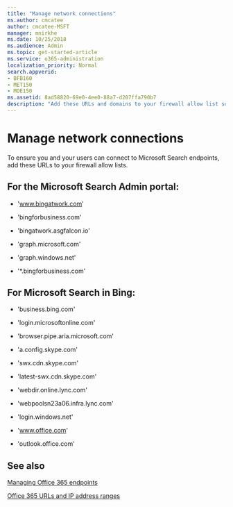 ```yaml
---
title: "Manage network connections"
ms.author: cmcatee
author: cmcatee-MSFT
manager: mnirkhe
ms.date: 10/25/2018
ms.audience: Admin
ms.topic: get-started-article
ms.service: o365-administration
localization_priority: Normal
search.appverid:
- BFB160
- MET150
- MOE150
ms.assetid: 8ad58820-69e0-4ee0-88a7-d207ffa790b7
description: "Add these URLs and domains to your firewall allow list so your users easily access Microsoft Search"
---
```


# Manage network connections

To ensure you and your users can connect to Microsoft Search endpoints, add these URLs to your firewall allow lists.
  
## For the Microsoft Search Admin portal:

- 'www.bingatwork.com'
    
- 'bingforbusiness.com'
    
- 'bingatwork.asgfalcon.io'
    
- 'graph.microsoft.com'
    
- 'graph.windows.net'
    
- '\*.bingforbusiness.com'
    
## For Microsoft Search in Bing:

- 'business.bing.com'
    
- 'login.microsoftonline.com'
    
- 'browser.pipe.aria.microsoft.com'
    
- 'a.config.skype.com'
    
- 'swx.cdn.skype.com'
    
- 'latest-swx.cdn.skype.com'
    
- 'webdir.online.lync.com'
    
- 'webpoolsn23a06.infra.lync.com'
    
- 'login.windows.net'
    
- 'www.office.com'
    
- 'outlook.office.com'
    
## See also

[Managing Office 365 endpoints](https://go.microsoft.com/fwlink/?linkid=2034092)
  
[Office 365 URLs and IP address ranges](https://go.microsoft.com/fwlink/?linkid=2034095)